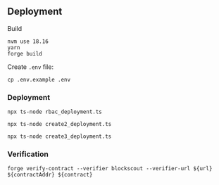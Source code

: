 ## Deployment

Build
```
nvm use 18.16
yarn
forge build
```

Create `.env` file:
```
cp .env.example .env
```

### Deployment
```
npx ts-node rbac_deployment.ts

npx ts-node create2_deployment.ts

npx ts-node create3_deployment.ts
```

### Verification
```
forge verify-contract --verifier blockscout --verifier-url ${url} ${contractAddr} ${contract}
```